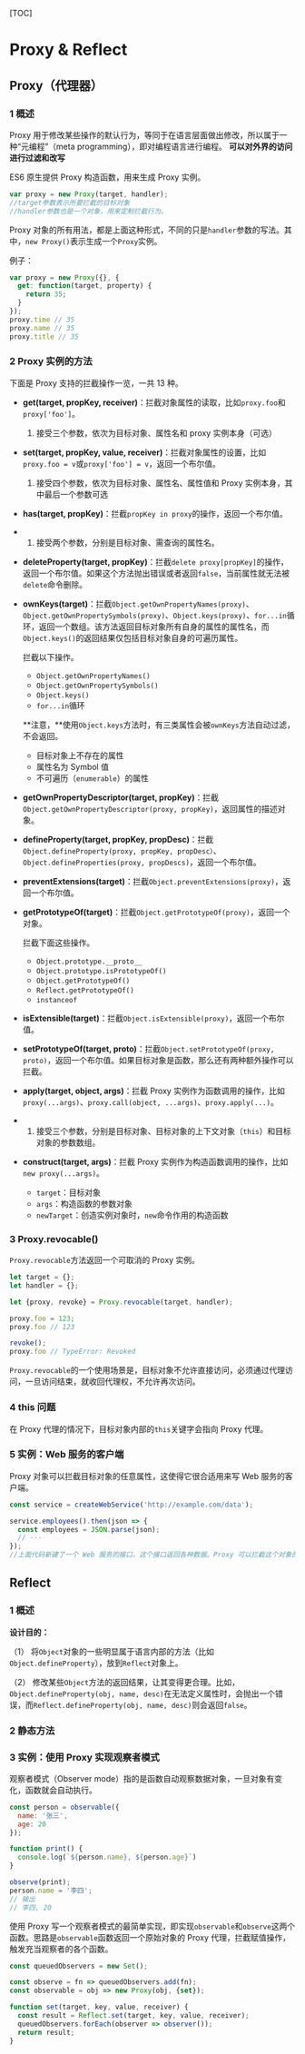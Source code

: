 [TOC]

# Proxy & Reflect

## Proxy（代理器）

### 1 概述

Proxy 用于修改某些操作的默认行为，等同于在语言层面做出修改，所以属于一种“元编程”（meta programming），即对编程语言进行编程。 **可以对外界的访问进行过滤和改写** 

ES6 原生提供 Proxy 构造函数，用来生成 Proxy 实例。

```JavaScript
var proxy = new Proxy(target, handler);
//target参数表示所要拦截的目标对象
//handler参数也是一个对象，用来定制拦截行为。
```

Proxy 对象的所有用法，都是上面这种形式，不同的只是`handler`参数的写法。其中，`new Proxy()`表示生成一个`Proxy`实例。

例子：

```JavaScript
var proxy = new Proxy({}, {
  get: function(target, property) {
    return 35;
  }
});
proxy.time // 35
proxy.name // 35
proxy.title // 35
```



### 2 Proxy 实例的方法

下面是 Proxy 支持的拦截操作一览，一共 13 种。

- **get(target, propKey, receiver)**：拦截对象属性的读取，比如`proxy.foo`和`proxy['foo']`。

  1. 接受三个参数，依次为目标对象、属性名和 proxy 实例本身（可选） 

- **set(target, propKey, value, receiver)**：拦截对象属性的设置，比如`proxy.foo = v`或`proxy['foo'] = v`，返回一个布尔值。

  1. 接受四个参数，依次为目标对象、属性名、属性值和 Proxy 实例本身，其中最后一个参数可选 

- **has(target, propKey)**：拦截`propKey in proxy`的操作，返回一个布尔值。

- 1. 接受两个参数，分别是目标对象、需查询的属性名。 

- **deleteProperty(target, propKey)**：拦截`delete proxy[propKey]`的操作，返回一个布尔值。如果这个方法抛出错误或者返回`false`，当前属性就无法被`delete`命令删除。 

- **ownKeys(target)**：拦截`Object.getOwnPropertyNames(proxy)`、`Object.getOwnPropertySymbols(proxy)`、`Object.keys(proxy)`、`for...in`循环，返回一个数组。该方法返回目标对象所有自身的属性的属性名，而`Object.keys()`的返回结果仅包括目标对象自身的可遍历属性。

  拦截以下操作。

  - `Object.getOwnPropertyNames()`
  - `Object.getOwnPropertySymbols()`
  - `Object.keys()`
  - `for...in`循环

  **注意，**使用`Object.keys`方法时，有三类属性会被`ownKeys`方法自动过滤，不会返回。

  - 目标对象上不存在的属性
  - 属性名为 Symbol 值
  - 不可遍历（`enumerable`）的属性

- **getOwnPropertyDescriptor(target, propKey)**：拦截`Object.getOwnPropertyDescriptor(proxy, propKey)`，返回属性的描述对象。

- **defineProperty(target, propKey, propDesc)**：拦截`Object.defineProperty(proxy, propKey, propDesc）`、`Object.defineProperties(proxy, propDescs)`，返回一个布尔值。

- **preventExtensions(target)**：拦截`Object.preventExtensions(proxy)`，返回一个布尔值。

- **getPrototypeOf(target)**：拦截`Object.getPrototypeOf(proxy)`，返回一个对象。

  拦截下面这些操作。

  - `Object.prototype.__proto__`
  - `Object.prototype.isPrototypeOf()`
  - `Object.getPrototypeOf()`
  - `Reflect.getPrototypeOf()`
  - `instanceof`

- **isExtensible(target)**：拦截`Object.isExtensible(proxy)`，返回一个布尔值。

- **setPrototypeOf(target, proto)**：拦截`Object.setPrototypeOf(proxy, proto)`，返回一个布尔值。如果目标对象是函数，那么还有两种额外操作可以拦截。

- **apply(target, object, args)**：拦截 Proxy 实例作为函数调用的操作，比如`proxy(...args)`、`proxy.call(object, ...args)`、`proxy.apply(...)`。

- 1. 接受三个参数，分别是目标对象、目标对象的上下文对象（`this`）和目标对象的参数数组。 

- **construct(target, args)**：拦截 Proxy 实例作为构造函数调用的操作，比如`new proxy(...args)`。

  - `target`：目标对象
  - `args`：构造函数的参数对象
  - `newTarget`：创造实例对象时，`new`命令作用的构造函数



### 3 Proxy.revocable()

`Proxy.revocable`方法返回一个可取消的 Proxy 实例。 

```JavaScript
let target = {};
let handler = {};

let {proxy, revoke} = Proxy.revocable(target, handler);

proxy.foo = 123;
proxy.foo // 123

revoke();
proxy.foo // TypeError: Revoked
```

`Proxy.revocable`的一个使用场景是，目标对象不允许直接访问，必须通过代理访问，一旦访问结束，就收回代理权，不允许再次访问。 

### 4 this 问题

在 Proxy 代理的情况下，目标对象内部的`this`关键字会指向 Proxy 代理。 



### 5 实例：Web 服务的客户端

Proxy 对象可以拦截目标对象的任意属性，这使得它很合适用来写 Web 服务的客户端。 

```JavaScript
const service = createWebService('http://example.com/data');

service.employees().then(json => {
  const employees = JSON.parse(json);
  // ···
});
//上面代码新建了一个 Web 服务的接口，这个接口返回各种数据。Proxy 可以拦截这个对象的任意属性，所以不用为每一种数据写一个适配方法，只要写一个 Proxy 拦截就可以了。
```



## Reflect

### 1 概述

**设计目的：**

（1） 将`Object`对象的一些明显属于语言内部的方法（比如`Object.defineProperty`），放到`Reflect`对象上。 

（2） 修改某些`Object`方法的返回结果，让其变得更合理。比如，`Object.defineProperty(obj, name, desc)`在无法定义属性时，会抛出一个错误，而`Reflect.defineProperty(obj, name, desc)`则会返回`false`。 







### 2 静态方法

### 3 实例：使用 Proxy 实现观察者模式

观察者模式（Observer mode）指的是函数自动观察数据对象，一旦对象有变化，函数就会自动执行。 

```JavaScript
const person = observable({
  name: '张三',
  age: 20
});

function print() {
  console.log(`${person.name}, ${person.age}`)
}

observe(print);
person.name = '李四';
// 输出
// 李四, 20
```

使用 Proxy 写一个观察者模式的最简单实现，即实现`observable`和`observe`这两个函数。思路是`observable`函数返回一个原始对象的 Proxy 代理，拦截赋值操作，触发充当观察者的各个函数。 

```JavaScript
const queuedObservers = new Set();

const observe = fn => queuedObservers.add(fn);
const observable = obj => new Proxy(obj, {set});

function set(target, key, value, receiver) {
  const result = Reflect.set(target, key, value, receiver);
  queuedObservers.forEach(observer => observer());
  return result;
}
```

